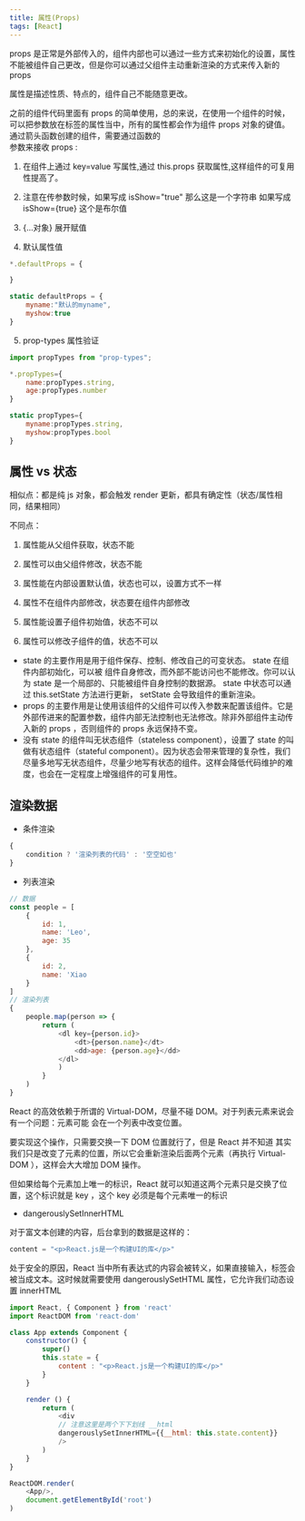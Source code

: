 ```yaml
---
title: 属性(Props)
tags: [React]
---
```


props 是正常是外部传入的，组件内部也可以通过一些方式来初始化的设置，属性不能被组件自己更改，但是你可以通过父组件主动重新渲染的方式来传入新的 props

属性是描述性质、特点的，组件自己不能随意更改。

之前的组件代码里面有 props 的简单使用，总的来说，在使用一个组件的时候，可以把参数放在标签的属性当中，所有的属性都会作为组件 props 对象的键值。通过箭头函数创建的组件，需要通过函数的  
参数来接收 props :

1. 在组件上通过 key=value 写属性,通过 this.props 获取属性,这样组件的可复用性提高了。

2. 注意在传参数时候，如果写成 isShow="true" 那么这是一个字符串 如果写成 isShow={true} 这个是布尔值

3. {...对象} 展开赋值

4. 默认属性值

```js
*.defaultProps = {

}

static defaultProps = {
    myname:"默认的myname",
    myshow:true
}
```

5. prop-types 属性验证

```js
import propTypes from "prop-types";

*.propTypes={
    name:propTypes.string,
    age:propTypes.number
}

static propTypes={
    myname:propTypes.string,
    myshow:propTypes.bool
}
```

## 属性 vs 状态

相似点：都是纯 js 对象，都会触发 render 更新，都具有确定性（状态/属性相同，结果相同）

不同点：

1. 属性能从父组件获取，状态不能

2. 属性可以由父组件修改，状态不能

3. 属性能在内部设置默认值，状态也可以，设置方式不一样

4. 属性不在组件内部修改，状态要在组件内部修改

5. 属性能设置子组件初始值，状态不可以

6. 属性可以修改子组件的值，状态不可以

- state 的主要作用是用于组件保存、控制、修改自己的可变状态。 state 在组件内部初始化，可以被 组件自身修改，而外部不能访问也不能修改。你可以认为 state 是一个局部的、只能被组件自身控制的数据源。 state 中状态可以通过 this.setState 方法进行更新， setState 会导致组件的重新渲染。
- props 的主要作用是让使用该组件的父组件可以传入参数来配置该组件。它是外部传进来的配置参数，组件内部无法控制也无法修改。除非外部组件主动传入新的 props ，否则组件的 props 永远保持不变。
- 没有 state 的组件叫无状态组件（stateless component），设置了 state 的叫做有状态组件（stateful component）。因为状态会带来管理的复杂性，我们尽量多地写无状态组件，尽量少地写有状态的组件。这样会降低代码维护的难度，也会在一定程度上增强组件的可复用性。

## 渲染数据

- 条件渲染

```js
{
    condition ? '渲染列表的代码' : '空空如也'
}
```

- 列表渲染

```js
// 数据
const people = [
    {
        id: 1,
        name: 'Leo',
        age: 35
    },
    {
        id: 2,
        name: 'Xiao
    }
]
// 渲染列表
{
    people.map(person => {
        return (
            <dl key={person.id}>
                <dt>{person.name}</dt>
                <dd>age: {person.age}</dd>
            </dl>
            )
        }
    )
}
```

React 的高效依赖于所谓的 Virtual-DOM，尽量不碰 DOM。对于列表元素来说会有一个问题：元素可能 会在一个列表中改变位置。

要实现这个操作，只需要交换一下 DOM 位置就行了，但是 React 并不知道 其实我们只是改变了元素的位置，所以它会重新渲染后面两个元素（再执行 Virtual-DOM ），这样会大大增加 DOM 操作。

但如果给每个元素加上唯一的标识，React 就可以知道这两个元素只是交换了位置，这个标识就是 key ，这个 key 必须是每个元素唯一的标识

- dangerouslySetInnerHTML

对于富文本创建的内容，后台拿到的数据是这样的：

```js
content = "<p>React.js是一个构建UI的库</p>"
```

处于安全的原因，React 当中所有表达式的内容会被转义，如果直接输入，标签会被当成文本。这时候就需要使用 dangerouslySetHTML 属性，它允许我们动态设置 innerHTML

```js
import React, { Component } from 'react'
import ReactDOM from 'react-dom'

class App extends Component {
    constructor() {
        super()
        this.state = {
            content : "<p>React.js是一个构建UI的库</p>"
        }
    }

    render () {
        return (
            <div
            // 注意这里是两个下下划线 __html
            dangerouslySetInnerHTML={{__html: this.state.content}}
            />
        )
    }
}

ReactDOM.render(
    <App/>,
    document.getElementById('root')
)
```

